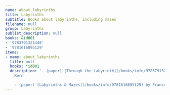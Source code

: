 ```yaml
---
name: about_labyrinths
title: Labyrinths
subtitle: Books about labyrinths, including mazes
filename: null
group: Labyrinths
sublist_description: null
books: &id001
- '9783791321448'
- '9781616895129'
items:
- name: about_labyrinths
  title: null
  books: *id001
  description: '- (paper) [Through the Labyrinth](/books/info/9783791321448) by Hermann
    Kern

    - (paper) [Labyrinths & Mazes](/books/info/9781616895129) by Francesca Tatarella'
---
```


